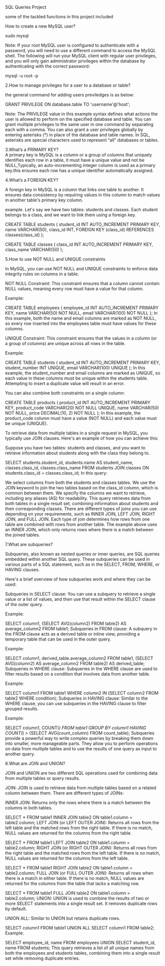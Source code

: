 SQL Queries Project

some of the tackled functions in this project included

How to create a new MySQL user?

sudo mysql

Note: If your root MySQL user is configured to authenticate with a password, you will need to use a different command to access the MySQL shell. The following will run your MySQL client with regular user privileges, and you will only gain administrator privileges within the database by authenticating with the correct password:

mysql -u root -p


2.How to manage privileges for a user to a database or table?

the general command for adding users previledges is as below:

GRANT PRIVILEGE ON database.table TO 'username'@'host';

Note: The PRIVILEGE value in this example syntax defines what actions the user is allowed to perform on the specified database and table. You can grant multiple privileges to the same user in one command by separating each with a comma. You can also grant a user privileges globally by entering asterisks (*) in place of the database and table names. In SQL, asterisks are special characters used to represent “all” databases or tables.



3.What’s a PRIMARY KEY?  
A primary key is MySQL is a column or a group of columns that uniquely identifies each row in a table, it must have a unique value and not be NULL,Typically, an auto-incrementing integer column is used as a primary key.this ensures each row has a unique identifier automatically assigned.


4.What’s a FOREIGN KEY?

A foreign key in MySQL is a column that links one table to another. It ensures data consistency by requiring values in this column to match values in another table's primary key column.

example. Let's say we have two tables: students and classes. Each student belongs to a class, and we want to link them using a foreign key.

CREATE TABLE students (
    student_id INT AUTO_INCREMENT PRIMARY KEY,
    name VARCHAR(50),
    class_id INT,
    FOREIGN KEY (class_id) REFERENCES classes(class_id)
);

CREATE TABLE classes (
    class_id INT AUTO_INCREMENT PRIMARY KEY,
    class_name VARCHAR(50)
);


5.How to use NOT NULL and UNIQUE constraints

In MySQL, you can use NOT NULL and UNIQUE constraints to enforce data integrity rules on columns in a table.

NOT NULL Constraint: This constraint ensures that a column cannot contain NULL values, meaning every row must have a value for that column.

Example:

CREATE TABLE employees (
    employee_id INT AUTO_INCREMENT PRIMARY KEY,
    name VARCHAR(50) NOT NULL,
    email VARCHAR(100) NOT NULL
);
In this example, both the name and email columns are marked as NOT NULL, so every row inserted into the employees table must have values for these columns.


UNIQUE Constraint: This constraint ensures that the values in a column (or a group of columns) are unique across all rows in the table.

Example:

CREATE TABLE students (
    student_id INT AUTO_INCREMENT PRIMARY KEY,
    student_number INT UNIQUE,
    email VARCHAR(100) UNIQUE
);
In this example, the student_number and email columns are marked as UNIQUE, so each value in these columns must be unique within the students table. Attempting to insert a duplicate value will result in an error.


You can also combine both constraints on a single column:

CREATE TABLE products (
    product_id INT AUTO_INCREMENT PRIMARY KEY,
    product_code VARCHAR(20) NOT NULL UNIQUE,
    name VARCHAR(50) NOT NULL,
    price DECIMAL(10, 2) NOT NULL
);
In this example, the product_code column must have a value (NOT NULL) and each value must be unique (UNIQUE).



To retrieve data from multiple tables in a single request in MySQL, you typically use JOIN clauses. Here's an example of how you can achieve this:

Suppose you have two tables: students and classes, and you want to retrieve information about students along with the class they belong to.


SELECT students.student_id, students.name AS student_name, classes.class_id, classes.class_name
FROM students
JOIN classes ON students.class_id = classes.class_id;
In this query:

We select columns from both the students and classes tables.
We use the JOIN keyword to join the two tables based on the class_id column, which is common between them.
We specify the columns we want to retrieve, including any aliases (AS) for readability.
This query retrieves data from both tables in a single result set, combining information about students and their corresponding classes.
There are different types of joins you can use depending on your requirements, such as INNER JOIN, LEFT JOIN, RIGHT JOIN, and FULL JOIN. Each type of join determines how rows from one table are combined with rows from another table. The example above uses an INNER JOIN, which only returns rows where there is a match between the joined tables.


7.What are subqueries?

Subqueries, also known as nested queries or inner queries, are SQL queries embedded within another SQL query. These subqueries can be used in various parts of a SQL statement, such as in the SELECT, FROM, WHERE, or HAVING clauses.

Here's a brief overview of how subqueries work and where they can be used:

Subqueries in SELECT clause: You can use a subquery to retrieve a single value or a list of values, and then use that result within the SELECT clause of the outer query.

Example:


SELECT column1, (SELECT AVG(column2) FROM table2) AS average_column2
FROM table1;
Subqueries in FROM clause: A subquery in the FROM clause acts as a derived table or inline view, providing a temporary table that can be used in the outer query.

Example:


SELECT column1, derived_table.average_column2
FROM table1, (SELECT AVG(column2) AS average_column2 FROM table2) AS derived_table;
Subqueries in WHERE clause: Subqueries in the WHERE clause are used to filter results based on a condition that involves data from another table.

Example:


SELECT column1
FROM table1
WHERE column2 IN (SELECT column2 FROM table2 WHERE condition);
Subqueries in HAVING clause: Similar to the WHERE clause, you can use subqueries in the HAVING clause to filter grouped results.

Example:


SELECT column1, COUNT(*)
FROM table1
GROUP BY column1
HAVING COUNT(*) > (SELECT AVG(count_column) FROM count_table);
Subqueries provide a powerful way to write complex queries by breaking them down into smaller, more manageable parts. They allow you to perform operations on data from multiple tables and to use the results of one query as input to another query.




8.What are JOIN and UNION?

JOIN and UNION are two different SQL operations used for combining data from multiple tables or query results.

JOIN:
JOIN is used to retrieve data from multiple tables based on a related column between them. There are different types of JOINs:

INNER JOIN: Returns only the rows where there is a match between the columns in both tables.


SELECT *
FROM table1
INNER JOIN table2 ON table1.column = table2.column;
LEFT JOIN (or LEFT OUTER JOIN): Returns all rows from the left table and the matched rows from the right table. If there is no match, NULL values are returned for the columns from the right table.


SELECT *
FROM table1
LEFT JOIN table2 ON table1.column = table2.column;
RIGHT JOIN (or RIGHT OUTER JOIN): Returns all rows from the right table and the matched rows from the left table. If there is no match, NULL values are returned for the columns from the left table.


SELECT *
FROM table1
RIGHT JOIN table2 ON table1.column = table2.column;
FULL JOIN (or FULL OUTER JOIN): Returns all rows when there is a match in either table. If there is no match, NULL values are returned for the columns from the table that lacks a matching row.


SELECT *
FROM table1
FULL JOIN table2 ON table1.column = table2.column;
UNION:
UNION is used to combine the results of two or more SELECT statements into a single result set. It removes duplicate rows by default.

UNION ALL: Similar to UNION but retains duplicate rows.

SELECT column1 FROM table1
UNION ALL
SELECT column1 FROM table2;
Example:


SELECT employee_id, name
FROM employees
UNION
SELECT student_id, name
FROM students;
This query retrieves a list of all unique names from both the employees and students tables, combining them into a single result set while removing duplicate entries.





